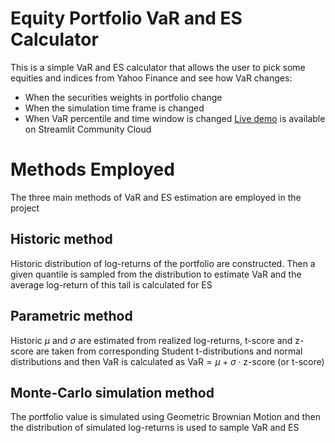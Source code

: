 # Equity Portfolio VaR and ES Calculator
This is a simple VaR and ES calculator that allows the user to pick some equities and indices from Yahoo Finance and see how VaR changes:
- When the securities weights in portfolio change
- When the simulation time frame is changed
- When VaR percentile and time window is changed
[Live demo](https://levkhoriak-var-calculator.streamlit.app/) is available on Streamlit Community Cloud
# Methods Employed
The three main methods of VaR and ES estimation are employed in the project
## Historic method
Historic distribution of log-returns of the portfolio are constructed. Then a given quantile is sampled from the distribution to estimate VaR and the average log-return of this tail is calculated for ES
## Parametric method
Historic $\mu$ and $\sigma$ are estimated from realized log-returns, t-score and z-score are taken from corresponding Student t-distributions and normal distributions and then VaR is calculated as $\text{VaR} = \mu + \sigma \cdot \text{z-score (or t-score)}$
## Monte-Carlo simulation method
The portfolio value is simulated using Geometric Brownian Motion and then the distribution of simulated log-returns is used to sample VaR and ES
